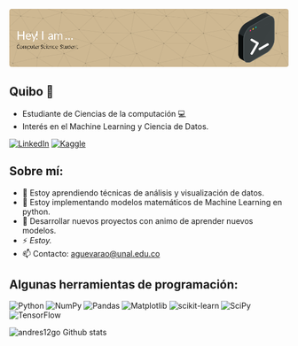 ![Banner presentación](github-header-image.png)
## Quibo 👋

- Estudiante de Ciencias de la computación 💻
- Interés en el Machine Learning y Ciencia de Datos.

[![LinkedIn](https://img.shields.io/badge/linkedin-%230077B5.svg?style=for-the-badge&logo=linkedin&logoColor=white)](https://www.linkedin.com/in/asguevarao/)
[![Kaggle](https://img.shields.io/badge/Kaggle-035a7d?style=for-the-badge&logo=kaggle&logoColor=white)](https://www.kaggle.com/andrsguevaraortiz)

## Sobre mí:

- 🌱 Estoy aprendiendo técnicas de análisis y visualización de datos.
- 🔭 Estoy implementando modelos matemáticos de Machine Learning en python.
- 🤔 Desarrollar nuevos proyectos con animo de aprender nuevos modelos.
- ⚡ *Estoy.*
- 📫 Contacto: aguevarao@unal.edu.co

## Algunas herramientas de programación:

![Python](https://img.shields.io/badge/python-3670A0?style=for-the-badge&logo=python&logoColor=ffdd54)
![NumPy](https://img.shields.io/badge/numpy-%23013243.svg?style=for-the-badge&logo=numpy&logoColor=white)
![Pandas](https://img.shields.io/badge/pandas-%23150458.svg?style=for-the-badge&logo=pandas&logoColor=white)
![Matplotlib](https://img.shields.io/badge/Matplotlib-%23ffffff.svg?style=for-the-badge&logo=Matplotlib&logoColor=black)
![scikit-learn](https://img.shields.io/badge/scikit--learn-%23F7931E.svg?style=for-the-badge&logo=scikit-learn&logoColor=white)
![SciPy](https://img.shields.io/badge/SciPy-%230C55A5.svg?style=for-the-badge&logo=scipy&logoColor=%white)
![TensorFlow](https://img.shields.io/badge/TensorFlow-%23FF6F00.svg?style=for-the-badge&logo=TensorFlow&logoColor=white)

![andres12go Github stats](https://github-readme-stats.vercel.app/appi?username=andres12go&show_icons=true&theme=transparent)

<!--
**andres12go/andres12go** is a ✨ _special_ ✨ repository because its `README.md` (this file) appears on your GitHub profile.

Here are some ideas to get you started:

- 🔭 I’m currently working on ...
- 🌱 I’m currently learning ...
- 👯 I’m looking to collaborate on ...
- 🤔 I’m looking for help with ...
- 💬 Ask me about ...
- 📫 How to reach me: ...
- 😄 Pronouns: ...
- ⚡ Fun fact: ...
-->
